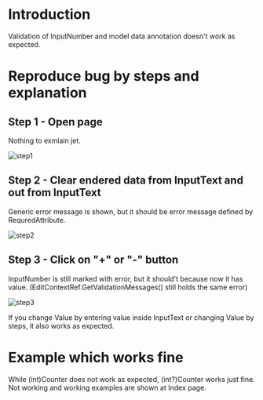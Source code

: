# Introduction
Validation of InputNumber and model data annotation doesn't work as expected.

# Reproduce bug by steps and explanation
## Step 1 - Open page
Nothing to exmlain jet.

![step1](https://user-images.githubusercontent.com/80749332/205308614-9f26a2e1-cabd-43e7-8d7b-ba8154e12173.png)

## Step 2 - Clear endered data from InputText and out from InputText
Generic error message is shown, but it should be error message defined by RequredAttribute.

![step2](https://user-images.githubusercontent.com/80749332/205308663-474cb470-bc10-423a-b4e8-b7002654f7d9.png)

## Step 3 - Click on "+" or "-" button
InputNumber is still marked with error, but it should't because now it has value.
(EditContextRef.GetValidationMessages() still holds the same error)

![step3](https://user-images.githubusercontent.com/80749332/205308706-a453995a-4158-4435-b2e0-eaae47a426a4.png)

If you change Value by entering value inside InputText or changing Value by steps, it also works as expected.

# Example which works fine
While (int)Counter does not work as expected, (int?)Counter works just fine.
Not working and working examples are shown at Index page.


